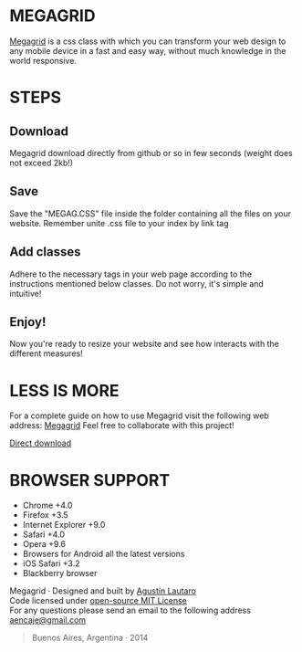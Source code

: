 # MEGAGRID

[Megagrid](www.megagrid.com.ar) is a css class with which you can transform your web design to any mobile device in a fast and easy way, without much knowledge in the world responsive.

# STEPS

## Download

Megagrid download directly from github or so in few seconds (weight does not exceed 2kb!)

## Save

Save the "MEGAG.CSS" file inside the folder containing all the files on your website. Remember unite .css file to your index by link tag

## Add classes

Adhere to the necessary tags in your web page according to the instructions mentioned below classes. Do not worry, it's simple and intuitive!

## Enjoy!

Now you're ready to resize your website and see how interacts with the different measures!

# LESS IS MORE

For a complete guide on how to use Megagrid visit the following web address: [Megagrid](www.megagrid.com.ar)
Feel free to collaborate with this project!

[Direct download](https://github.com/agustinl/MEGAgrid/archive/master.zip)

# BROWSER SUPPORT

* Chrome +4.0
* Firefox +3.5
* Internet Explorer +9.0
* Safari +4.0
* Opera +9.6
* Browsers for Android all the latest versions
* iOS Safari +3.2
* Blackberry browser


  
Megagrid · Designed and built by [Agustín Lautaro](https://twitter.com/agustinlautaro)  
Code licensed under [open-source MIT License](http://opensource.org/licenses/mit-license.php)  
For any questions please send an email to the following address <aencaje@gmail.com>  

> Buenos Aires, Argentina · 2014
